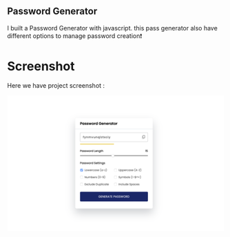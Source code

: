 ## Password Generator

I built a Password Generator with javascript. this pass generator also have different options to manage password creation❗️

# Screenshot

Here we have project screenshot :

![Demo Image](assets/password%20generato.png)
